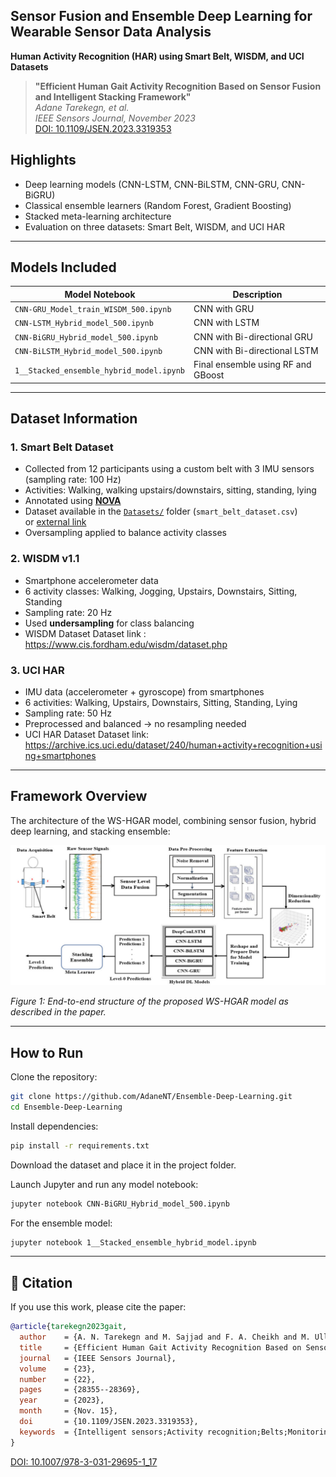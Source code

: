 ## Sensor Fusion  and Ensemble Deep Learning for Wearable Sensor Data Analysis
**Human Activity Recognition (HAR) using Smart Belt, WISDM, and UCI Datasets**

> **"Efficient Human Gait Activity Recognition Based on Sensor Fusion and Intelligent Stacking Framework"**  
> *Adane Tarekegn, et al.*  
> *IEEE Sensors Journal, November 2023*  
> [DOI: 10.1109/JSEN.2023.3319353](https://doi.org/10.1109/JSEN.2023.3319353)


## Highlights
- Deep learning models (CNN-LSTM, CNN-BiLSTM, CNN-GRU, CNN-BiGRU)
- Classical ensemble learners (Random Forest, Gradient Boosting)
- Stacked meta-learning architecture
- Evaluation on three datasets: Smart Belt, WISDM, and UCI HAR

---

## Models Included

| Model Notebook                          | Description                         |
|----------------------------------------|-------------------------------------|
| `CNN-GRU_Model_train_WISDM_500.ipynb`  | CNN with GRU                        |
| `CNN-LSTM_Hybrid_model_500.ipynb`      | CNN with LSTM                       |
| `CNN-BiGRU_Hybrid_model_500.ipynb`     | CNN with Bi-directional GRU         |
| `CNN-BiLSTM_Hybrid_model_500.ipynb`    | CNN with Bi-directional LSTM        |
| `1__Stacked_ensemble_hybrid_model.ipynb`| Final ensemble using RF and GBoost |

---
## Dataset Information

### 1. Smart Belt Dataset
- Collected from 12 participants using a custom belt with 3 IMU sensors (sampling rate: 100 Hz)
- Activities: Walking, walking upstairs/downstairs, sitting, standing, lying
- Annotated using [**NOVA**](https://github.com/hcmlab/nova)
- Dataset available in the [`Datasets/`](./Datasets/) folder (`smart_belt_dataset.csv`)  
  or [external link](https://alamedaproject.eu/)
- Oversampling applied to balance activity classes
  
### 2. WISDM v1.1
- Smartphone accelerometer data
- 6 activity classes: Walking, Jogging, Upstairs, Downstairs, Sitting, Standing
- Sampling rate: 20 Hz
- Used **undersampling** for class balancing
- WISDM Dataset Dataset link : https://www.cis.fordham.edu/wisdm/dataset.php
  
### 3. UCI HAR
- IMU data (accelerometer + gyroscope) from smartphones
- 6 activities: Walking, Upstairs, Downstairs, Sitting, Standing, Lying
- Sampling rate: 50 Hz
- Preprocessed and balanced → no resampling needed
- UCI HAR Dataset Dataset link: https://archive.ics.uci.edu/dataset/240/human+activity+recognition+using+smartphones

---
## Framework Overview

The architecture of the WS-HGAR model, combining sensor fusion, hybrid deep learning, and stacking ensemble:

![Framework Overview](figures/ws-hgar-framework.png)

*Figure 1: End-to-end structure of the proposed WS-HGAR model as described in the paper.*

---

## How to Run

Clone the repository:

```bash
git clone https://github.com/AdaneNT/Ensemble-Deep-Learning.git
cd Ensemble-Deep-Learning
```

Install dependencies:

```bash
pip install -r requirements.txt
```

Download the  dataset and place it in the project folder.

Launch Jupyter and run any model notebook:

```bash
jupyter notebook CNN-BiGRU_Hybrid_model_500.ipynb
```

For the ensemble model:

```bash
jupyter notebook 1__Stacked_ensemble_hybrid_model.ipynb
```

---

## 📖 Citation

If you use this work, please cite the paper:

```bibtex
@article{tarekegn2023gait,
  author    = {A. N. Tarekegn and M. Sajjad and F. A. Cheikh and M. Ullah and K. Muhammad},
  title     = {Efficient Human Gait Activity Recognition Based on Sensor Fusion and Intelligent Stacking Framework},
  journal   = {IEEE Sensors Journal},
  volume    = {23},
  number    = {22},
  pages     = {28355--28369},
  year      = {2023},
  month     = {Nov. 15},
  doi       = {10.1109/JSEN.2023.3319353},
  keywords  = {Intelligent sensors;Activity recognition;Belts;Monitoring;Feature extraction;Medical services;Stacking;Belt sensor;deep learning (DL);gait activity recognition;sensor fusion;stacking ensemble;wearable sensor}
}

```
[DOI: 10.1007/978-3-031-29695-1_17](https://doi.org/10.1007/978-3-031-29695-1_17)
